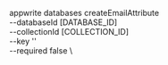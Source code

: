 appwrite databases createEmailAttribute \
        --databaseId [DATABASE_ID] \
        --collectionId [COLLECTION_ID] \
        --key '' \
        --required false \


